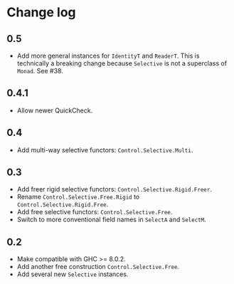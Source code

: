 # Change log

## 0.5

* Add more general instances for `IdentityT` and `ReaderT`. This is technically
  a breaking change because `Selective` is not a superclass of `Monad`. See #38.

## 0.4.1

* Allow newer QuickCheck.

## 0.4

* Add multi-way selective functors: `Control.Selective.Multi`.

## 0.3

* Add freer rigid selective functors: `Control.Selective.Rigid.Freer`.
* Rename `Control.Selective.Free.Rigid` to `Control.Selective.Rigid.Free`.
* Add free selective functors: `Control.Selective.Free`.
* Switch to more conventional field names in `SelectA` and `SelectM`.

## 0.2

* Make compatible with GHC >= 8.0.2.
* Add another free construction `Control.Selective.Free`.
* Add several new `Selective` instances.
